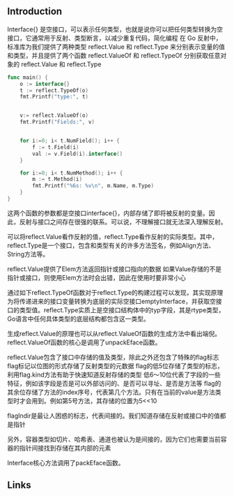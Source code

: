 ## Introduction



Interface{} 是空接口，可以表示任何类型，也就是说你可以把任何类型转换为空接口，它通常用于反射、类型断言，以减少重复代码，简化编程
在 Go 反射中，标准库为我们提供了两种类型 reflect.Value 和 reflect.Type 来分别表示变量的值和类型，并且提供了两个函数 reflect.ValueOf 和 reflect.TypeOf 分别获取任意对象的 reflect.Value 和 reflect.Type

```go
func main() {
	o := interface{}
	t := reflect.TypeOf(o)
	fmt.Printf("type:", t)


	v:= reflect.ValueOf(o)
	fmt.Printf("Fields:", v)


	for i:=0; i< t.NumField(); i++ {
		f := t.Field(i)
		val := v.Field(i).interface()
	}

	for i:=0; i< t.NumMethod(); i++ {
		m := t.Method(i)
		fmt.Printf("%6s: %v\n", m.Name, m.Type)
	}
}
```



这两个函数的参数都是空接口interface{}，内部存储了即将被反射的变量。因此，反射与接口之间存在很强的联系。可以说，不理解接口就无法深入理解反射。

可以将reflect.Value看作反射的值，reflect.Type看作反射的实际类型。其中，reflect.Type是一个接口，包含和类型有关的许多方法签名，例如Align方法、String方法等。

reflect.Value提供了Elem方法返回指针或接口指向的数据 如果Value存储的不是指针或接口，则使用Elem方法时会出错，因此在使用时要非常小心

通过如下reflect.TypeOf函数对于reflect.Type的构建过程可以发现，其实现原理为将传递进来的接口变量转换为底层的实际空接口emptyInterface，并获取空接口的类型值。reflect.Type实质上是空接口结构体中的typ字段，其是rtype类型，Go语言中任何具体类型的底层结构都包含这一类型。

生成reflect.Value的原理也可以从reflect.ValueOf函数的生成方法中看出端倪。reflect.ValueOf函数的核心是调用了unpackEface函数。

reflect.Value包含了接口中存储的值及类型，除此之外还包含了特殊的flag标志 flag标记以位图的形式存储了反射类型的元数据
flag的低5位存储了类型的标志，利用flag.kind方法有助于快速知道反射存储的类型
低6～10位代表了字段的一些特征，例如该字段是否是可以外部访问的、是否可以寻址、是否是方法等
flag的其余位存储了方法的index序号，代表第几个方法。只有在当前的value是方法类型时才会用到。例如第5号方法，其存储的位置为5<<10

flagIndir是最让人困惑的标志，代表间接的。我们知道存储在反射或接口中的值都是指针

另外，容器类型如切片、哈希表、通道也被认为是间接的，因为它们也需要当前容器的指针间接找到存储在其内部的元素

Interface核心方法调用了packEface函数。


## Links